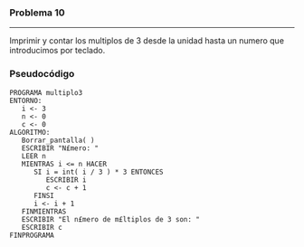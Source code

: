 ### Problema 10
--------------
Imprimir y contar los multiplos de 3 desde la unidad hasta un numero que
introducimos por teclado.

### Pseudocódigo
	PROGRAMA multiplo3
	ENTORNO:
	   i <- 3
	   n <- 0
	   c <- 0
	ALGORITMO:
	   Borrar_pantalla( )
	   ESCRIBIR "N£mero: "
	   LEER n
	   MIENTRAS i <= n HACER
	      SI i = int( i / 3 ) * 3 ENTONCES
	         ESCRIBIR i
	         c <- c + 1
	      FINSI
	      i <- i + 1
	   FINMIENTRAS
	   ESCRIBIR "El n£mero de m£ltiplos de 3 son: "
	   ESCRIBIR c
	FINPROGRAMA
